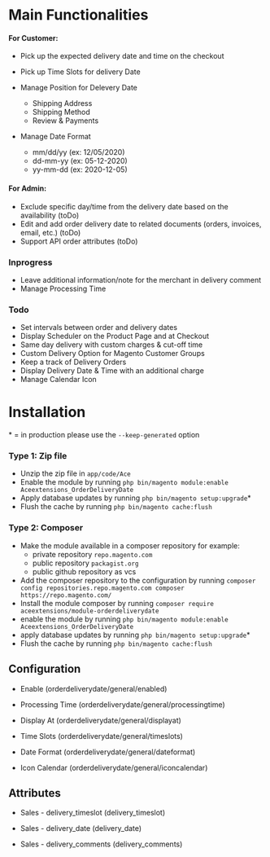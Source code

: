
# Main Functionalities

#### For Customer:
* Pick up the expected delivery date and time on the checkout
* Pick up Time Slots for delivery Date
* Manage Position for Delevery Date 
    * Shipping Address
    * Shipping Method
    * Review & Payments

* Manage Date Format 
    * mm/dd/yy (ex: 12/05/2020)
    * dd-mm-yy (ex: 05-12-2020) 
    * yy-mm-dd (ex: 2020-12-05)


#### For Admin:
* Exclude specific day/time from the delivery date based on the availability (toDo)
* Edit and add order delivery date to related documents (orders, invoices, email, etc.) (toDo)
* Support API order attributes (toDo)


### Inprogress
* Leave additional information/note for the merchant in delivery comment
* Manage Processing Time

### Todo
* Set intervals between order and delivery dates
* Display Scheduler on the Product Page and at Checkout
* Same day delivery with custom charges & cut-off time
* Custom Delivery Option for Magento Customer Groups
* Keep a track of Delivery Orders
* Display Delivery Date & Time with an additional charge 
* Manage Calendar Icon
       
              
# Installation
\* = in production please use the `--keep-generated` option

### Type 1: Zip file

 - Unzip the zip file in `app/code/Ace`
 - Enable the module by running `php bin/magento module:enable Aceextensions_OrderDeliveryDate`
 - Apply database updates by running `php bin/magento setup:upgrade`\*
 - Flush the cache by running `php bin/magento cache:flush`

### Type 2: Composer

 - Make the module available in a composer repository for example:
    - private repository `repo.magento.com`
    - public repository `packagist.org`
    - public github repository as vcs
 - Add the composer repository to the configuration by running `composer config repositories.repo.magento.com composer https://repo.magento.com/`
 - Install the module composer by running `composer require aceextensions/module-orderdeliverydate`
 - enable the module by running `php bin/magento module:enable Aceextensions_OrderDeliveryDate`
 - apply database updates by running `php bin/magento setup:upgrade`\*
 - Flush the cache by running `php bin/magento cache:flush`


## Configuration

 - Enable (orderdeliverydate/general/enabled)

 - Processing Time (orderdeliverydate/general/processingtime)

 - Display At (orderdeliverydate/general/displayat)

 - Time Slots (orderdeliverydate/general/timeslots)

 - Date Format (orderdeliverydate/general/dateformat)

 - Icon Calendar (orderdeliverydate/general/iconcalendar)


## Attributes

 - Sales - delivery_timeslot (delivery_timeslot)

 - Sales - delivery_date (delivery_date)

 - Sales - delivery_comments (delivery_comments)

